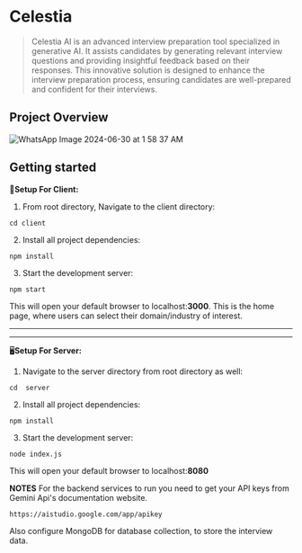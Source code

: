# Celestia
>  Celestia AI is an advanced interview preparation tool specialized in generative AI. It assists candidates by generating relevant interview questions and providing insightful feedback based on their responses. This innovative solution is designed to enhance the interview preparation process, ensuring candidates are well-prepared and confident for their interviews.
> 
## Project Overview
![WhatsApp Image 2024-06-30 at 1 58 37 AM](https://github.com/SmritiSadhu/Celestia/assets/103137871/86826719-8d1f-4ea0-8086-7a116b7cb91f)
## Getting started
:bust_in_silhouette:**Setup For Client:**
1. From root directory, Navigate to the client directory:
```
cd client
```
2. Install all project dependencies:
```
npm install
```
3. Start the development server:
```
npm start
```
This will open your default browser to localhost:**3000**. This is the home page, where users can select their domain/industry of interest.


---

---


:desktop_computer:**Setup For Server:**
1. Navigate to the server directory from root directory as well:
```
cd  server
```
2. Install all project dependencies:
```
npm install
```
3. Start the development server:
```
node index.js
```
This will open your default browser to localhost:**8080**

**NOTES**
For the backend services to run you need to get your API keys from Gemini Api's documentation website.
```
https://aistudio.google.com/app/apikey
```
Also configure MongoDB for database collection, to store the interview data.
